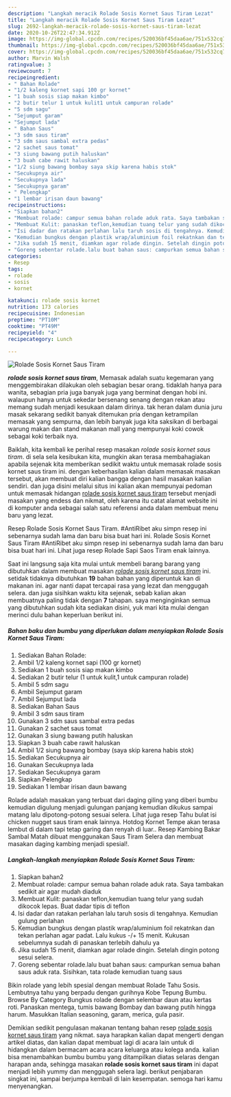```yaml
---
description: "Langkah meracik Rolade Sosis Kornet Saus Tiram Lezat"
title: "Langkah meracik Rolade Sosis Kornet Saus Tiram Lezat"
slug: 2692-langkah-meracik-rolade-sosis-kornet-saus-tiram-lezat
date: 2020-10-26T22:47:34.912Z
image: https://img-global.cpcdn.com/recipes/520036bf45daa6ae/751x532cq70/rolade-sosis-kornet-saus-tiram-foto-resep-utama.jpg
thumbnail: https://img-global.cpcdn.com/recipes/520036bf45daa6ae/751x532cq70/rolade-sosis-kornet-saus-tiram-foto-resep-utama.jpg
cover: https://img-global.cpcdn.com/recipes/520036bf45daa6ae/751x532cq70/rolade-sosis-kornet-saus-tiram-foto-resep-utama.jpg
author: Marvin Walsh
ratingvalue: 3
reviewcount: 7
recipeingredient:
- " Bahan Rolade"
- "1/2 kaleng kornet sapi 100 gr kornet"
- "1 buah sosis siap makan kimbo"
- "2 butir telur 1 untuk kulit1 untuk campuran rolade"
- "5 sdm sagu"
- "Sejumput garam"
- "Sejumput lada"
- " Bahan Saus"
- "3 sdm saus tiram"
- "3 sdm saus sambal extra pedas"
- "2 sachet saus tomat"
- "3 siung bawang putih haluskan"
- "3 buah cabe rawit haluskan"
- "1/2 siung bawang bombay saya skip karena habis stok"
- "Secukupnya air"
- "Secukupnya lada"
- "Secukupnya garam"
- " Pelengkap"
- "1 lembar irisan daun bawang"
recipeinstructions:
- "Siapkan bahan2"
- "Membuat rolade: campur semua bahan rolade aduk rata. Saya tambakan sedikit air agar mudah diaduk"
- "Membuat Kulit: panaskan teflon,kemudian tuang telur yang sudah dikocok lepas. Buat dadar tipis di teflon"
- "Isi dadar dan ratakan perlahan lalu taruh sosis di tengahnya. Kemudian gulung perlahan"
- "Kemudian bungkus dengan plastik wrap/aluminium foil rekatnkan dan tekan perlahan agar padat. Lalu kukus -/+ 15 menit. Kukusan sebelumnya sudah di panaskan terlebih dahulu ya"
- "Jika sudah 15 menit, diamkan agar rolade dingin. Setelah dingin potong sesui selera."
- "Goreng sebentar rolade.lalu buat bahan saus: campurkan semua bahan saus aduk rata. Sisihkan, tata rolade kemudian tuang saus"
categories:
- Resep
tags:
- rolade
- sosis
- kornet

katakunci: rolade sosis kornet 
nutrition: 173 calories
recipecuisine: Indonesian
preptime: "PT10M"
cooktime: "PT49M"
recipeyield: "4"
recipecategory: Lunch

---
```



![Rolade Sosis Kornet Saus Tiram](https://img-global.cpcdn.com/recipes/520036bf45daa6ae/751x532cq70/rolade-sosis-kornet-saus-tiram-foto-resep-utama.jpg)

<b><i>rolade sosis kornet saus tiram</i></b>, Memasak adalah suatu kegemaran yang menggembirakan dilakukan oleh sebagian besar orang. tidaklah hanya para wanita, sebagian pria juga banyak juga yang berminat dengan hobi ini. walaupun hanya untuk sekedar bersenang senang dengan rekan atau memang sudah menjadi kesukaan dalam dirinya. tak heran dalam dunia juru masak sekarang sedikit banyak ditemukan pria dengan ketrampilan memasak yang sempurna, dan lebih banyak juga kita saksikan di berbagai warung makan dan stand makanan mall yang mempunyai koki cowok sebagai koki terbaik nya.

Baiklah, kita kembali ke perihal resep masakan <i>rolade sosis kornet saus tiram</i>. di sela sela kesibukan kita, mungkin akan terasa membahagiakan apabila sejenak kita memberikan sedikit waktu untuk memasak rolade sosis kornet saus tiram ini. dengan keberhasilan kalian dalam memasak masakan tersebut, akan membuat diri kalian bangga dengan hasil masakan kalian sendiri. dan juga disini melalui situs ini kalian akan mempunyai pedoman untuk memasak hidangan <u>rolade sosis kornet saus tiram</u> tersebut menjadi masakan yang endess dan nikmat, oleh karena itu catat alamat website ini di komputer anda sebagai salah satu referensi anda dalam membuat menu baru yang lezat.

Resep Rolade Sosis Kornet Saus Tiram. #AntiRibet aku simpn resep ini sebenarnya sudah lama dan baru bisa buat hari ini. Rolade Sosis Kornet Saus Tiram #AntiRibet aku simpn resep ini sebenarnya sudah lama dan baru bisa buat hari ini. Lihat juga resep Rolade Sapi Saos Tiram enak lainnya.


Saat ini langsung saja kita mulai untuk membeli barang barang yang dibutuhkan dalam membuat masakan <u><i>rolade sosis kornet saus tiram</i></u> ini. setidak tidaknya dibutuhkan <b>19</b> bahan bahan yang diperuntuk kan di makanan ini. agar nanti dapat tercapai rasa yang lezat dan menggugah selera. dan juga sisihkan waktu kita sejenak, sebab kalian akan membuatnya paling tidak dengan <b>7</b> tahapan. saya menginginkan semua yang dibutuhkan sudah kita sediakan disini, yuk mari kita mulai dengan merinci dulu bahan keperluan berikut ini.

<!--inarticleads1-->

##### Bahan baku dan bumbu yang diperlukan dalam menyiapkan Rolade Sosis Kornet Saus Tiram:

1. Sediakan  Bahan Rolade:
1. Ambil 1/2 kaleng kornet sapi (100 gr kornet)
1. Sediakan 1 buah sosis siap makan kimbo
1. Sediakan 2 butir telur (1 untuk kulit,1 untuk campuran rolade)
1. Ambil 5 sdm sagu
1. Ambil Sejumput garam
1. Ambil Sejumput lada
1. Sediakan  Bahan Saus
1. Ambil 3 sdm saus tiram
1. Gunakan 3 sdm saus sambal extra pedas
1. Gunakan 2 sachet saus tomat
1. Gunakan 3 siung bawang putih haluskan
1. Siapkan 3 buah cabe rawit haluskan
1. Ambil 1/2 siung bawang bombay (saya skip karena habis stok)
1. Sediakan Secukupnya air
1. Gunakan Secukupnya lada
1. Sediakan Secukupnya garam
1. Siapkan  Pelengkap
1. Sediakan 1 lembar irisan daun bawang


Rolade adalah masakan yang terbuat dari daging giling yang diberi bumbu kemudian digulung menjadi gulungan panjang kemudian dikukus sampai matang lalu dipotong-potong sesuai selera. Lihat juga resep Tahu bulat isi chicken nugget saus tiram enak lainnya. Hotdog Kornet Tempe akan terasa lembut di dalam tapi tetap garing dan renyah di luar.. Resep Kambing Bakar Sambal Matah dibuat menggunakan Saus Tiram Selera dan membuat masakan daging kambing menjadi spesial!. 

<!--inarticleads2-->

##### Langkah-langkah menyiapkan Rolade Sosis Kornet Saus Tiram:

1. Siapkan bahan2
1. Membuat rolade: campur semua bahan rolade aduk rata. Saya tambakan sedikit air agar mudah diaduk
1. Membuat Kulit: panaskan teflon,kemudian tuang telur yang sudah dikocok lepas. Buat dadar tipis di teflon
1. Isi dadar dan ratakan perlahan lalu taruh sosis di tengahnya. Kemudian gulung perlahan
1. Kemudian bungkus dengan plastik wrap/aluminium foil rekatnkan dan tekan perlahan agar padat. Lalu kukus -/+ 15 menit. Kukusan sebelumnya sudah di panaskan terlebih dahulu ya
1. Jika sudah 15 menit, diamkan agar rolade dingin. Setelah dingin potong sesui selera.
1. Goreng sebentar rolade.lalu buat bahan saus: campurkan semua bahan saus aduk rata. Sisihkan, tata rolade kemudian tuang saus


Bikin rolade yang lebih spesial dengan membuat Rolade Tahu Sosis. Lembutnya tahu yang berpadu dengan gurihnya Kobe Tepung Bumbu. Browse By Category Bungkus rolade dengan selembar daun atau kertas roti. Panaskan mentega, tumis bawang Bombay dan bawang putih hingga harum. Masukkan Italian seasoning, garam, merica, gula pasir. 

Demikian sedikit pengulasan makanan tentang bahan resep <u>rolade sosis kornet saus tiram</u> yang nikmat. saya harapkan kalian dapat mengerti dengan artikel diatas, dan kalian dapat membuat lagi di acara lain untuk di hidangkan dalam bermacam acara acara keluarga atau kolega anda. kalian bisa menambahkan bumbu bumbu yang ditampilkan diatas selaras dengan harapan anda, sehingga masakan <b>rolade sosis kornet saus tiram</b> ini dapat menjadi lebih yummy dan menggugah selera lagi. berikut penjabaran singkat ini, sampai berjumpa kembali di lain kesempatan. semoga hari kamu menyenangkan.
